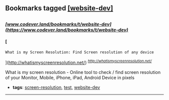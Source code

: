 ## Bookmarks tagged [[website-dev]](https://www.codever.land/search?q=[website-dev])

_<sup><sup>[www.codever.land/bookmarks/t/website-dev](https://www.codever.land/bookmarks/t/website-dev)</sup></sup>_
---
#### [
	What is my Screen Resolution: Find Screen resolution of any device
](http://whatismyscreenresolution.net/)
_<sup>http://whatismyscreenresolution.net/</sup>_

What is my screen resolution - Online tool to check / find screen resolution of your Monitor, Mobile, iPhone, iPad, Android Device in pixels
* **tags**: [screen-resolution](../tagged/screen-resolution.md), [test](../tagged/test.md), [website-dev](../tagged/website-dev.md)
---
